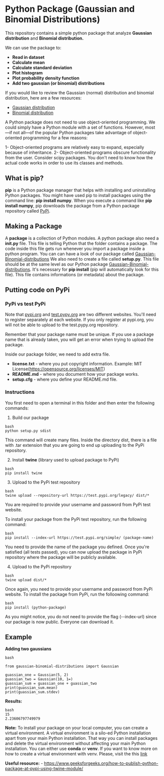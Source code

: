 # Python Package (Gaussian and Binomial Distributions)

This repository contains a simple python package that analyze **Gaussian distribution** and **Binomial distribution.**

We can use the package to:
* **Read in dataset**
* **Calculate mean**
* **Calculate standard deviation**
* **Plot histogram**
* **Plot probability density function**
* **Add two gaussian (or binomial) distributions**

If you would like to review the Gaussian (normal) distribution and binomial distribution, here are a few resources:
* [Gaussian distribution](https://en.wikipedia.org/wiki/Normal_distribution)
* [Binomial distribution](https://en.wikipedia.org/wiki/Binomial_distribution)

A Python package does not need to use object-oriented programming. We could simply have a Python module with a set of functions. However, most—if not all—of the popular Python packages take advantage of object-oriented programming for a few reasons:

1- Object-oriented programs are relatively easy to expand, especially because of inheritance.
2- Object-oriented programs obscure functionality from the user. Consider scipy packages. You don't need to know how the actual code works in order to use its classes and methods.


## What is pip?

**pip** is a Python package manager that helps with installing and uninstalling Python packages. You might have used pip to install packages using the command line: **pip install numpy**. When you execute a command like **pip install numpy**, pip downloads the package from a Python package repository called [PyPi](https://pypi.org/).


## Making a Package

A **package** is a collection of Python modules. A python package also need a **__init__.py** file. This file is telling Python that the folder contains a package. The code inside this file gets run whenever you import a package inside a python program. You can can have a look of our package called [Gaussian-Binomial-distributions](./Gaussian-Binomial-distributions)
We also need to create a file called **setup.py**. This file should be at the same level as our Python package [Gaussian-Binomial-distributions](./Gaussian-Binomial-distributions). It's necessary for **pip install** (pip will automatically look for this file). This file contains informations (or metadata) about the package.


## Putting code on PyPi

### PyPi vs test PyPi

Note that [pypi.org](https://pypi.org/) and [test.pypy.org](https://test.pypi.org/) are two different websites. You'll need to register separately at each website. If you only register at pypi.org, you will not be able to upload to the test.pypy.org repository.

Remember that your package name must be unique. If you use a package name that is already taken, you will get an error when trying to upload the package.

Inside our package folder, we need to add extra file.
* **license.txt** - where you put copyright information. Example: MIT License(https://opensource.org/licenses/MIT)
* **README.md** - where you document how your package works.
* **setup.cfg** - where you define your README.md file.

### Instructions

You first need to open a terminal in this folder and then enter the following commands:

1. Build our package
```
bash
python setup.py sdist 
```
This command will create many files. Inside the directory dist, there is a file with .tar extension that you are going to end up uploading to the PyPi repository.

2. Install **twine** (library used to upload package to PyPi)
```
bash
pip install twine
```

3. Upload to the PyPi test repository
```
bash
twine upload --repository-url https://test.pypi.org/legacy/ dist/*
```
You are required to provide your username and password from PyPi test website.

To install your package from the PyPi test repository, run the following command:
```
bash
pip install --index-url https://test.pypi.org/simple/ (package-name)
```
You need to provide the name of the package you defined.
Once you're satisfied (all tests passed), you can now upload the package in PyPi repository where the package will be publicly available.

4. Upload to the PyPi repository
```
bash
twine upload dist/*
```
Once again, you need to provide your username and password from PyPi website.
To install the package from PyPi, run the folloowing command:
```
bash
pip install (python-package)
```
As you might notice, you do not need to provide the flag (--index-url) since our package is now public. Everyone can download it.


## Example

**Adding two gaussians**

```
bash

from gaussian-binomial-distributions import Gaussian

guassian_one = Gaussian(5, 2)
guassian_two = Gaussian(10, 1=)
guassian_sum = guassian_one + guassian_two
print(guassian_sum.mean)
print(guassian_sum.stdev)
```
**Results:**

```
bash
15
2.23606797749979
```

**Note:** To install your package on your local computer, you can create a virtual environment. A virtual environment is a silo-ed Python installation apart from your main Python installation. That way you can install packages and delete the virtual environment without affecting your main Python installation.
You can either use **conda** or **venv**.
If you want to know more on how to create a virtual environment with venv. Please, visit the this [link](https://www.freecodecamp.org/news/how-to-setup-virtual-environments-in-python/)


**Useful resource:** - https://www.geeksforgeeks.org/how-to-publish-python-package-at-pypi-using-twine-module/